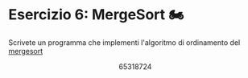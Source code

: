 # Esercizio 6: MergeSort 🏍

Scrivete un programma che implementi l'algoritmo di ordinamento del [mergesort](https://it.wikipedia.org/wiki/Merge_sort)

$$6 5 3 1 8 7 2 4$$

